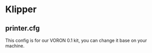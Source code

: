 # Klipper

## printer.cfg

This config is for our VORON 0.1 kit, you can change it base on your machine.
